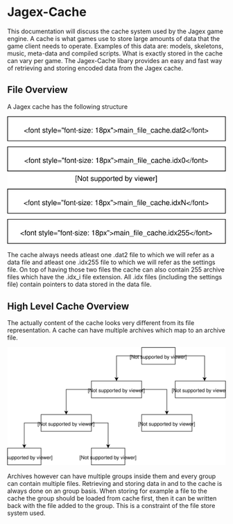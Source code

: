 # Jagex-Cache

This documentation will discuss the cache system used by the Jagex game engine. A cache is what games use to store large 
amounts of data that the game client needs to operate. Examples of this data are: models, skeletons, music, 
meta-data and compiled scripts. What is exactly stored in the cache can vary per game. The Jagex-Cache libary provides
an easy and fast way of retrieving and storing encoded data from the Jagex cache.

## File Overview
A Jagex cache has the following structure

![Cache stored on disk](images/FileOverview.svg)

The cache always needs atleast one .dat2 file to which we will refer as a data file and atleast one .idx255 file to 
which we will refer as the settings file. On top of having those two files the cache can also contain 255 archive
files which have the .idx_i file extension. All .idx files (including the settings file) contain pointers to data 
stored in the data file.

## High Level Cache Overview

The actually content of the cache looks very different from its file representation. A cache can have multiple 
archives which map to an archive file.

![Cache content](images/HighLevelOverview.svg)

Archives however can have multiple groups inside them and every group can contain multiple files. Retrieving and
storing data in and to the cache is always done on an group basis. When storing for example a file to the cache the
group should be loaded from cache first, then it can be written back with the file added to the group. This is a 
constraint of the file store system used.